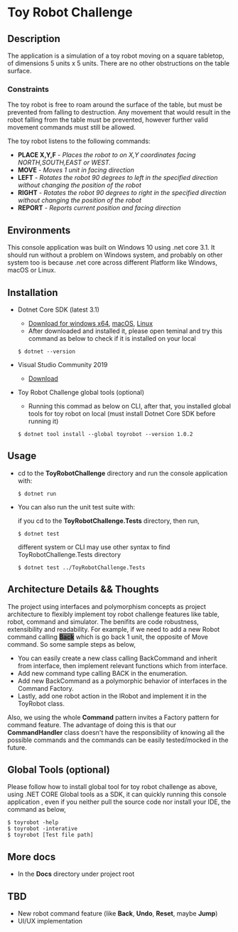 ﻿# Toy Robot Challenge

## Description

The application is a simulation of a toy robot moving on a square tabletop, of dimensions 5 units x 5 units. There are no other obstructions on the table surface.

### Constraints

The toy robot is free to roam around the surface of the table, but must be prevented from falling to destruction. Any movement that would result in the robot falling from the table must be prevented, however further valid movement commands must still be allowed.

The toy robot listens to the following commands:

* **PLACE X,Y,F**         - *Places the robot to on X,Y coordinates facing NORTH,SOUTH,EAST or WEST.*
* **MOVE**                - *Moves 1 unit in facing direction*
* **LEFT**                - *Rotates the robot 90 degrees to left in the specified direction without changing the position of the robot*
* **RIGHT**               - *Rotates the robot 90 degrees to right in the specified direction without changing the position of the robot*
* **REPORT**              - *Reports current position and facing direction*

## Environments
This console application was built on Windows 10 using .net core 3.1. It should run without a problem on Windows system, and probably on other system too is because .net core across different Platform like Windows, macOS or Linux.

## Installation

- Dotnet Core SDK (latest 3.1)
   - [Download for windows x64](https://dotnet.microsoft.com/download/dotnet-core/thank-you/sdk-3.1.403-windows-x64-installer), [macOS](https://dotnet.microsoft.com/download/dotnet-core/thank-you/sdk-3.1.403-macos-x64-installer), [Linux](https://docs.microsoft.com/dotnet/core/install/linux-package-managers)
   - After downloaded and installed it, please open teminal and try this command as below to check if it is installed on your local
    ```
    $ dotnet --version
    ```

- Visual Studio Community 2019
  - [Download](https://visualstudio.microsoft.com/thank-you-downloading-visual-studio/?sku=Community&rel=16)

- Toy Robot Challenge global tools (optional)
  -  Running this commad as below on CLI, after that, you installed global tools for toy robot on local (must install Dotnet Core SDK before running it)
    ```
    $ dotnet tool install --global toyrobot --version 1.0.2
    ```

## Usage
- cd to the **ToyRobotChallenge** directory and run the console application with:
  
  ``` 
  $ dotnet run 
  ```

- You can also run the unit test suite with:

  if you cd to the **ToyRobotChallenge.Tests** directory, then run,
  ``` 
  $ dotnet test 
  ``` 
  
  different system or CLI may use other syntax to find ToyRobotChallenge.Tests directory
  
  ``` 
  $ dotnet test ../ToyRobotChallenge.Tests 
  ``` 

## Architecture Details && Thoughts

The project using interfaces and polymorphism concepts as project architecture to flexibly implement toy robot challenge features like table, robot, command and simulator. The benifits are code robustness, extensibility and readability. For example, if we need to add a new Robot command calling <span style="background-color:grey">**Back**</span> which is go back 1 unit, the opposite of Move command. So some sample steps as below,
- You can easily create a new class calling BackCommand and inherit from interface, then implement relevant functions which from interface.
- Add new command type calling BACK in the enumeration.
- Add new BackCommand as a polymorphic behavior of interfaces in the Command Factory.
- Lastly, add one robot action in the IRobot and implement it in the ToyRobot class.

Also, we using the whole **Command** pattern invites a Factory pattern for command feature. The advantage of doing this is that our **CommandHandler** class doesn't have the responsibility of knowing all the possible commands and the commands can be easily tested/mocked in the future.

## Global Tools (optional)
Please follow how to install global tool for toy robot challenge as above, using .NET CORE Global tools as a SDK, it can quickly running this console application , even if you neither pull the source code nor install your IDE, the command as below,

``` 
$ toyrobot -help
$ toyrobot -interative
$ toyrobot [Test file path]
```

## More docs 
- In the **Docs** directory under project root

## TBD
- New robot command feature (like **Back**, **Undo**, **Reset**, maybe **Jump**)
- UI/UX implementation